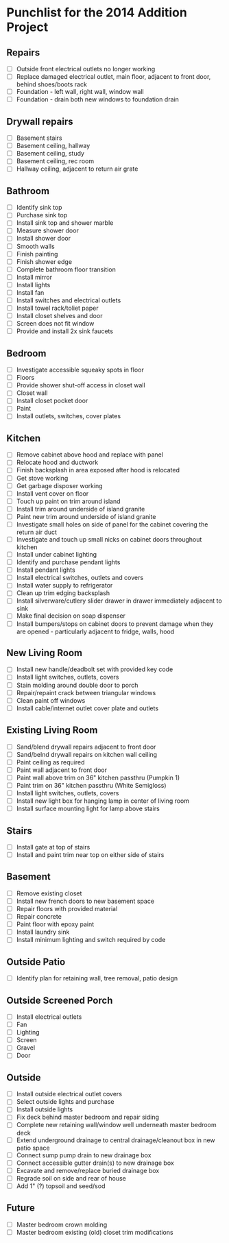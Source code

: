 Punchlist for the 2014 Addition Project
=======================================

## Repairs
- [ ] Outside front electrical outlets no longer working
- [ ] Replace damaged electrical outlet, main floor, adjacent to front door, behind shoes/boots rack
- [ ] Foundation - left wall, right wall, window wall
- [ ] Foundation - drain both new windows to foundation drain

## Drywall repairs
- [ ] Basement stairs
- [ ] Basement ceiling, hallway
- [ ] Basement ceiling, study
- [ ] Basement ceiling, rec room
- [ ] Hallway ceiling, adjacent to return air grate

## Bathroom
- [ ] Identify sink top
- [ ] Purchase sink top
- [ ] Install sink top and shower marble
- [ ] Measure shower door
- [ ] Install shower door
- [ ] Smooth walls
- [ ] Finish painting
- [ ] Finish shower edge
- [ ] Complete bathroom floor transition
- [ ] Install mirror
- [ ] Install lights
- [ ] Install fan
- [ ] Install switches and electrical outlets
- [ ] Install towel rack/toliet paper
- [ ] Install closet shelves and door
- [ ] Screen does not fit window
- [ ] Provide and install 2x sink faucets

## Bedroom
- [ ] Investigate accessible squeaky spots in floor
- [ ] Floors
- [ ] Provide shower shut-off access in closet wall
- [ ] Closet wall
- [ ] Install closet pocket door
- [ ] Paint
- [ ] Install outlets, switches, cover plates

## Kitchen
- [ ] Remove cabinet above hood and replace with panel
- [ ] Relocate hood and ductwork
- [ ] Finish backsplash in area exposed after hood is relocated
- [ ] Get stove working
- [ ] Get garbage disposer working
- [ ] Install vent cover on floor
- [ ] Touch up paint on trim around island
- [ ] Install trim around underside of island granite
- [ ] Paint new trim around underside of island granite
- [ ] Investigate small holes on side of panel for the cabinet covering the return air duct
- [ ] Investigate and touch up small nicks on cabinet doors throughout kitchen
- [ ] Install under cabinet lighting
- [ ] Identify and purchase pendant lights
- [ ] Install pendant lights
- [ ] Install electrical switches, outlets and covers
- [ ] Install water supply to refrigerator
- [ ] Clean up trim edging backsplash
- [ ] Install silverware/cutlery slider drawer in drawer immediately adjacent to sink
- [ ] Make final decision on soap dispenser
- [ ] Install bumpers/stops on cabinet doors to prevent damage when they are opened - particularly adjacent to fridge, walls, hood

## New Living Room
- [ ] Install new handle/deadbolt set with provided key code
- [ ] Install light switches, outlets, covers
- [ ] Stain molding around double door to porch
- [ ] Repair/repaint crack between triangular windows
- [ ] Clean paint off windows
- [ ] Install cable/internet outlet cover plate and outlets

## Existing Living Room
- [ ] Sand/blend drywall repairs adjacent to front door
- [ ] Sand/belnd drywall repairs on kitchen wall ceiling
- [ ] Paint ceiling as required
- [ ] Paint wall adjacent to front door
- [ ] Paint wall above trim on 36" kitchen passthru (Pumpkin 1)
- [ ] Paint trim on 36" kitchen passthru (White Semigloss)
- [ ] Install light switches, outlets, covers
- [ ] Install new light box for hanging lamp in center of living room
- [ ] Install surface mounting light for lamp above stairs

## Stairs
- [ ] Install gate at top of stairs
- [ ] Install and paint trim near top on either side of stairs

## Basement 
- [ ] Remove existing closet
- [ ] Install new french doors to new basement space
- [ ] Repair floors with provided material
- [ ] Repair concrete
- [ ] Paint floor with epoxy paint
- [ ] Install laundry sink
- [ ] Install minimum lighting and switch required by code

## Outside Patio
- [ ] Identify plan for retaining wall, tree removal, patio design

## Outside Screened Porch
- [ ] Install electrical outlets
- [ ] Fan
- [ ] Lighting
- [ ] Screen
- [ ] Gravel
- [ ] Door

## Outside
- [ ] Install outside electrical outlet covers
- [ ] Select outside lights and purchase
- [ ] Install outside lights
- [ ] Fix deck behind master bedroom and repair siding
- [ ] Complete new retaining wall/window well underneath master bedroom deck
- [ ] Extend underground drainage to central drainage/cleanout box in new patio space
- [ ] Connect sump pump drain to new drainage box
- [ ] Connect accessible gutter drain(s) to new drainage box
- [ ] Excavate and remove/replace buried drainage box
- [ ] Regrade soil on side and rear of house
- [ ] Add 1" (?) topsoil and seed/sod

## Future
- [ ] Master bedroom crown molding
- [ ] Master bedroom existing (old) closet trim modifications
